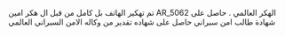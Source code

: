 تم تهكير الهاتف بل كامل  من قبل ال هكر  امين AR_5062 الهكر العالمي  . 
 حاصل على  شهادة  طالب  امن سبراني 
  حاصل على  شهاده تقدير  من  وكاله الامن السبراني العالمي 
